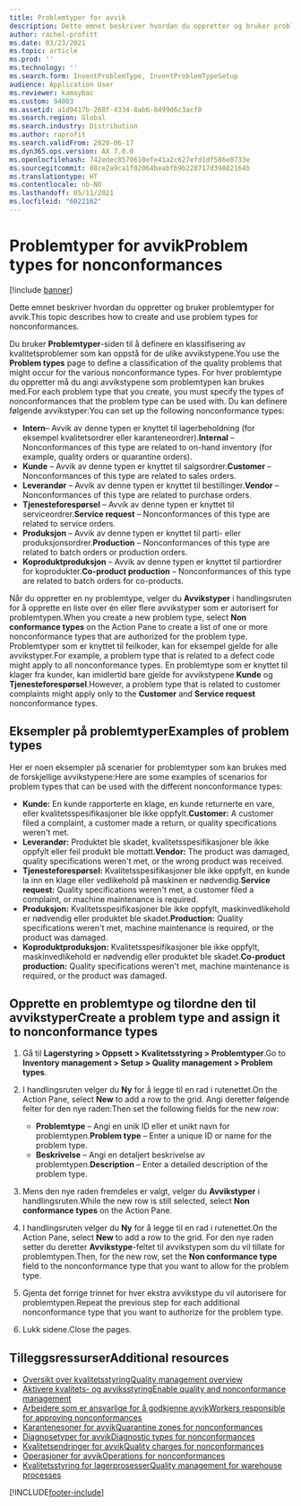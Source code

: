 ```yaml
---
title: Problemtyper for avvik
description: Dette emnet beskriver hvordan du oppretter og bruker problemtyper for avvik.
author: rachel-profitt
ms.date: 03/23/2021
ms.topic: article
ms.prod: ''
ms.technology: ''
ms.search.form: InventProblemType, InventProblemTypeSetup
audience: Application User
ms.reviewer: kamaybac
ms.custom: 94003
ms.assetid: a1d9417b-268f-4334-8ab6-8499d6c3acf0
ms.search.region: Global
ms.search.industry: Distribution
ms.author: raprofit
ms.search.validFrom: 2020-06-17
ms.dyn365.ops.version: AX 7.0.0
ms.openlocfilehash: 742edec8570610efe41a2c627efd1df586e0733e
ms.sourcegitcommit: 08ce2a9ca1f02064beabfb9b228717d39882164b
ms.translationtype: HT
ms.contentlocale: nb-NO
ms.lasthandoff: 05/11/2021
ms.locfileid: "6022162"
---
```

# <a name="problem-types-for-nonconformances"></a><span data-ttu-id="44b5b-103">Problemtyper for avvik</span><span class="sxs-lookup"><span data-stu-id="44b5b-103">Problem types for nonconformances</span></span>

[!include [banner](../includes/banner.md)]

<span data-ttu-id="44b5b-104">Dette emnet beskriver hvordan du oppretter og bruker problemtyper for avvik.</span><span class="sxs-lookup"><span data-stu-id="44b5b-104">This topic describes how to create and use problem types for nonconformances.</span></span>

<span data-ttu-id="44b5b-105">Du bruker **Problemtyper**-siden til å definere en klassifisering av kvalitetsproblemer som kan oppstå for de ulike avvikstypene.</span><span class="sxs-lookup"><span data-stu-id="44b5b-105">You use the **Problem types** page to define a classification of the quality problems that might occur for the various nonconformance types.</span></span> <span data-ttu-id="44b5b-106">For hver problemtype du oppretter må du angi avvikstypene som problemtypen kan brukes med.</span><span class="sxs-lookup"><span data-stu-id="44b5b-106">For each problem type that you create, you must specify the types of nonconformances that the problem type can be used with.</span></span> <span data-ttu-id="44b5b-107">Du kan definere følgende avvikstyper:</span><span class="sxs-lookup"><span data-stu-id="44b5b-107">You can set up the following nonconformance types:</span></span>

- <span data-ttu-id="44b5b-108">**Intern**– Avvik av denne typen er knyttet til lagerbeholdning (for eksempel kvalitetsordrer eller karanteneordrer).</span><span class="sxs-lookup"><span data-stu-id="44b5b-108">**Internal** – Nonconformances of this type are related to on-hand inventory (for example, quality orders or quarantine orders).</span></span>
- <span data-ttu-id="44b5b-109">**Kunde** – Avvik av denne typen er knyttet til salgsordrer.</span><span class="sxs-lookup"><span data-stu-id="44b5b-109">**Customer** – Nonconformances of this type are related to sales orders.</span></span>
- <span data-ttu-id="44b5b-110">**Leverandør** – Avvik av denne typen er knyttet til bestillinger.</span><span class="sxs-lookup"><span data-stu-id="44b5b-110">**Vendor** – Nonconformances of this type are related to purchase orders.</span></span>
- <span data-ttu-id="44b5b-111">**Tjenesteforespørsel** – Avvik av denne typen er knyttet til serviceordrer.</span><span class="sxs-lookup"><span data-stu-id="44b5b-111">**Service request** – Nonconformances of this type are related to service orders.</span></span>
- <span data-ttu-id="44b5b-112">**Produksjon** – Avvik av denne typen er knyttet til parti- eller produksjonsordrer.</span><span class="sxs-lookup"><span data-stu-id="44b5b-112">**Production** – Nonconformances of this type are related to batch orders or production orders.</span></span>
- <span data-ttu-id="44b5b-113">**Koproduktproduksjon** – Avvik av denne typen er knyttet til partiordrer for koprodukter.</span><span class="sxs-lookup"><span data-stu-id="44b5b-113">**Co-product production** – Nonconformances of this type are related to batch orders for co-products.</span></span>

<span data-ttu-id="44b5b-114">Når du oppretter en ny problemtype, velger du **Avvikstyper** i handlingsruten for å opprette en liste over én eller flere avvikstyper som er autorisert for problemtypen.</span><span class="sxs-lookup"><span data-stu-id="44b5b-114">When you create a new problem type, select **Non conformance types** on the Action Pane to create a list of one or more nonconformance types that are authorized for the problem type.</span></span> <span data-ttu-id="44b5b-115">Problemtyper som er knyttet til feilkoder, kan for eksempel gjelde for alle avvikstyper.</span><span class="sxs-lookup"><span data-stu-id="44b5b-115">For example, a problem type that is related to a defect code might apply to all nonconformance types.</span></span> <span data-ttu-id="44b5b-116">En problemtype som er knyttet til klager fra kunder, kan imidlertid bare gjelde for avvikstypene **Kunde** og **Tjenesteforespørsel**.</span><span class="sxs-lookup"><span data-stu-id="44b5b-116">However, a problem type that is related to customer complaints might apply only to the **Customer** and **Service request** nonconformance types.</span></span>

## <a name="examples-of-problem-types"></a><span data-ttu-id="44b5b-117">Eksempler på problemtyper</span><span class="sxs-lookup"><span data-stu-id="44b5b-117">Examples of problem types</span></span>

<span data-ttu-id="44b5b-118">Her er noen eksempler på scenarier for problemtyper som kan brukes med de forskjellige avvikstypene:</span><span class="sxs-lookup"><span data-stu-id="44b5b-118">Here are some examples of scenarios for problem types that can be used with the different nonconformance types:</span></span>

- <span data-ttu-id="44b5b-119">**Kunde:** En kunde rapporterte en klage, en kunde returnerte en vare, eller kvalitetsspesifikasjoner ble ikke oppfylt.</span><span class="sxs-lookup"><span data-stu-id="44b5b-119">**Customer:** A customer filed a complaint, a customer made a return, or quality specifications weren't met.</span></span>
- <span data-ttu-id="44b5b-120">**Leverandør:** Produktet ble skadet, kvalitetsspesifikasjoner ble ikke oppfylt eller feil produkt ble mottatt.</span><span class="sxs-lookup"><span data-stu-id="44b5b-120">**Vendor:** The product was damaged, quality specifications weren't met, or the wrong product was received.</span></span>
- <span data-ttu-id="44b5b-121">**Tjenesteforespørsel:** Kvalitetsspesifikasjoner ble ikke oppfylt, en kunde la inn en klage eller vedlikehold på maskinen er nødvendig.</span><span class="sxs-lookup"><span data-stu-id="44b5b-121">**Service request:** Quality specifications weren't met, a customer filed a complaint, or machine maintenance is required.</span></span>
- <span data-ttu-id="44b5b-122">**Produksjon:** Kvalitetsspesifikasjoner ble ikke oppfylt, maskinvedlikehold er nødvendig eller produktet ble skadet.</span><span class="sxs-lookup"><span data-stu-id="44b5b-122">**Production:** Quality specifications weren't met, machine maintenance is required, or the product was damaged.</span></span>
- <span data-ttu-id="44b5b-123">**Koproduktproduksjon:** Kvalitetsspesifikasjoner ble ikke oppfylt, maskinvedlikehold er nødvendig eller produktet ble skadet.</span><span class="sxs-lookup"><span data-stu-id="44b5b-123">**Co-product production:** Quality specifications weren't met, machine maintenance is required, or the product was damaged.</span></span>

## <a name="create-a-problem-type-and-assign-it-to-nonconformance-types"></a><span data-ttu-id="44b5b-124">Opprette en problemtype og tilordne den til avvikstyper</span><span class="sxs-lookup"><span data-stu-id="44b5b-124">Create a problem type and assign it to nonconformance types</span></span>

1. <span data-ttu-id="44b5b-125">Gå til **Lagerstyring \> Oppsett \> Kvalitetsstyring \> Problemtyper**.</span><span class="sxs-lookup"><span data-stu-id="44b5b-125">Go to **Inventory management \> Setup \> Quality management \> Problem types**.</span></span>
1. <span data-ttu-id="44b5b-126">I handlingsruten velger du **Ny** for å legge til en rad i rutenettet.</span><span class="sxs-lookup"><span data-stu-id="44b5b-126">On the Action Pane, select **New** to add a row to the grid.</span></span> <span data-ttu-id="44b5b-127">Angi deretter følgende felter for den nye raden:</span><span class="sxs-lookup"><span data-stu-id="44b5b-127">Then set the following fields for the new row:</span></span>

    - <span data-ttu-id="44b5b-128">**Problemtype** – Angi en unik ID eller et unikt navn for problemtypen.</span><span class="sxs-lookup"><span data-stu-id="44b5b-128">**Problem type** – Enter a unique ID or name for the problem type.</span></span>
    - <span data-ttu-id="44b5b-129">**Beskrivelse** – Angi en detaljert beskrivelse av problemtypen.</span><span class="sxs-lookup"><span data-stu-id="44b5b-129">**Description** – Enter a detailed description of the problem type.</span></span>

1. <span data-ttu-id="44b5b-130">Mens den nye raden fremdeles er valgt, velger du **Avvikstyper** i handlingsruten.</span><span class="sxs-lookup"><span data-stu-id="44b5b-130">While the new row is still selected, select **Non conformance types** on the Action Pane.</span></span>
1. <span data-ttu-id="44b5b-131">I handlingsruten velger du **Ny** for å legge til en rad i rutenettet.</span><span class="sxs-lookup"><span data-stu-id="44b5b-131">On the Action Pane, select **New** to add a row to the grid.</span></span> <span data-ttu-id="44b5b-132">For den nye raden setter du deretter **Avvikstype**-feltet til avvikstypen som du vil tillate for problemtypen.</span><span class="sxs-lookup"><span data-stu-id="44b5b-132">Then, for the new row, set the **Non conformance type** field to the nonconformance type that you want to allow for the problem type.</span></span>
1. <span data-ttu-id="44b5b-133">Gjenta det forrige trinnet for hver ekstra avvikstype du vil autorisere for problemtypen.</span><span class="sxs-lookup"><span data-stu-id="44b5b-133">Repeat the previous step for each additional nonconformance type that you want to authorize for the problem type.</span></span>
1. <span data-ttu-id="44b5b-134">Lukk sidene.</span><span class="sxs-lookup"><span data-stu-id="44b5b-134">Close the pages.</span></span>

## <a name="additional-resources"></a><span data-ttu-id="44b5b-135">Tilleggsressurser</span><span class="sxs-lookup"><span data-stu-id="44b5b-135">Additional resources</span></span>

- [<span data-ttu-id="44b5b-136">Oversikt over kvalitetsstyring</span><span class="sxs-lookup"><span data-stu-id="44b5b-136">Quality management overview</span></span>](quality-management-processes.md)
- [<span data-ttu-id="44b5b-137">Aktivere kvalitets- og avviksstyring</span><span class="sxs-lookup"><span data-stu-id="44b5b-137">Enable quality and nonconformance management</span></span>](enable-quality-management.md)
- [<span data-ttu-id="44b5b-138">Arbeidere som er ansvarlige for å godkjenne avvik</span><span class="sxs-lookup"><span data-stu-id="44b5b-138">Workers responsible for approving nonconformances</span></span>](quality-responsible-workers.md)
- [<span data-ttu-id="44b5b-139">Karantenesoner for avvik</span><span class="sxs-lookup"><span data-stu-id="44b5b-139">Quarantine zones for nonconformances</span></span>](quality-quarantine-zones.md)
- [<span data-ttu-id="44b5b-140">Diagnosetyper for avvik</span><span class="sxs-lookup"><span data-stu-id="44b5b-140">Diagnostic types for nonconformances</span></span>](quality-diagnostic-types.md)
- [<span data-ttu-id="44b5b-141">Kvalitetsendringer for avvik</span><span class="sxs-lookup"><span data-stu-id="44b5b-141">Quality charges for nonconformances</span></span>](quality-charges.md)
- [<span data-ttu-id="44b5b-142">Operasjoner for avvik</span><span class="sxs-lookup"><span data-stu-id="44b5b-142">Operations for nonconformances</span></span>](quality-operations.md)
- [<span data-ttu-id="44b5b-143">Kvalitetsstyring for lagerprosesser</span><span class="sxs-lookup"><span data-stu-id="44b5b-143">Quality management for warehouse processes</span></span>](quality-management-for-warehouses-processes.md)

[!INCLUDE[footer-include](../../includes/footer-banner.md)]

